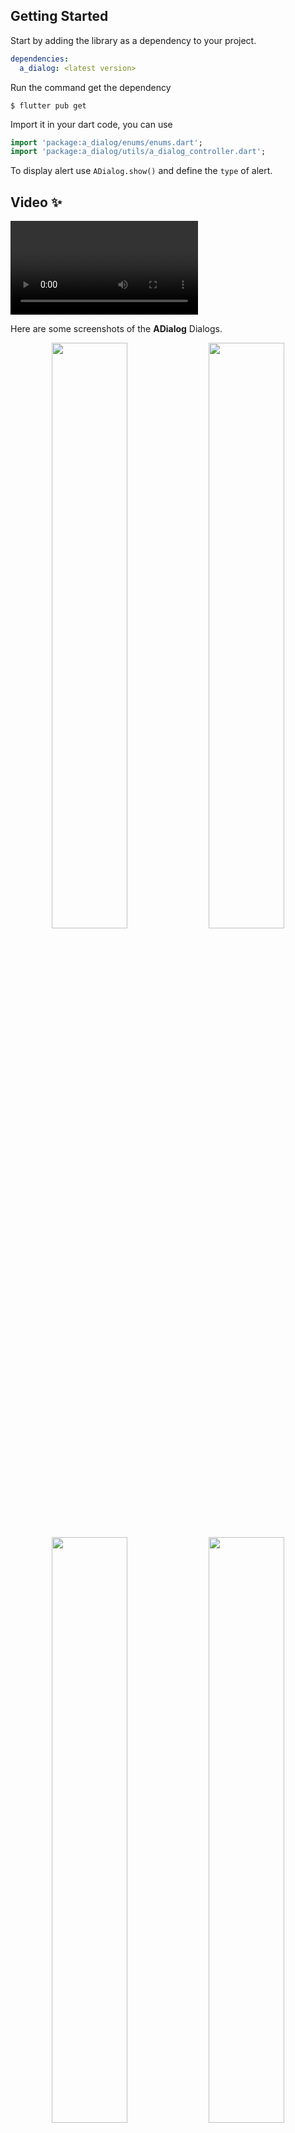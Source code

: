 

## Getting Started

Start by adding the library as a dependency to your project.
```yaml
dependencies:
  a_dialog: <latest version>
```
Run the command get the dependency
```command
$ flutter pub get
```

Import it in your dart code, you can use
```dart
import 'package:a_dialog/enums/enums.dart';
import 'package:a_dialog/utils/a_dialog_controller.dart';
```

To display alert use <code>ADialog.show()</code> and define the <code>type</code> of alert.

## Video ✨

<video src="https://github.com/Mohamed-Nagdy/a_dialog/blob/main/screenshots/video.mov?raw=true" autoplay>
  Video
</video>

Here are some screenshots of the **ADialog** Dialogs.

<p align="center">
<img src="https://raw.githubusercontent.com/Mohamed-Nagdy/a_dialog/main/screenshots/info.png" width="49%">
<img src="https://raw.githubusercontent.com/Mohamed-Nagdy/a_dialog/main/screenshots/error.png" width="49%">
<img src="https://raw.githubusercontent.com/Mohamed-Nagdy/a_dialog/main/screenshots/loading.png" width="49%">
<img src="https://raw.githubusercontent.com/Mohamed-Nagdy/a_dialog/main/screenshots/notify.png" width="49%">
<img src="https://raw.githubusercontent.com/Mohamed-Nagdy/a_dialog/main/screenshots/success.png" width="49%">
<img src="https://raw.githubusercontent.com/Mohamed-Nagdy/a_dialog/main/screenshots/warning.png" width="49%">
</p>

*An instantly ready, full-featured alerts for development on any platform with flutter. Enabling you to complete projects and deploy quickly. With **ADialog**, you can display animated alert dialogs such as success, error, warning, Notify, loading or even a custom dialog.*

## Key Features

**Easy To Use**
> The alerts are very flexible and can be customized very easily. In ADialog, the ADialog.show() triggers the alert, which informs the user about the situations that need acknowledgment.

**Predefined Beautiful Alert Styles**
> Make use of the predefined alerts are very beautiful and can also be customized very easily. In ADialog there are 6 different types of alerts, they are Success, Error, Warning, Info, Notify & Loading.
  
**Predefined Title & Actions**
> In ADialog all the 6 different types of alerts have predefined title & actions matching the alert type. and also you can edit and customize it as you need

**Super Customizable**
> Build your custom alert with power of ADialog using the flutter widgets.

**Change Animation**
> Set your favorite animation by choosing from scale, rotate, upToDown, downToUp, leftToRight, rightToLeft.

**Set Overlay Tap to Dismiss**
> Control the alert's Barrier Dismissible Property by setting barrierDismissible to true or false.

**And Many More...**

<br>

<p align="center"><strong><em>ADialog Demo</em></strong></p>

```dart
ADialog.show(
    context,
    DialogType.success,
    animationType: AnimationType.rotate,
); // That's it to display an alert, use other properties to customize.
```

## Examples ⚡

There is a detailed example project in the <code>example</code> folder. You can directly run and play on it. There are code snippets from example project below.

> ### Success

  ```dart
  ADialog.show(
        context,
        DialogType.success,
        animationType: AnimationType.rotate,
    );
  ```

<br>

> ### Error

  ```dart
  ADialog.show(
        context,
        DialogType.error,
        animationType: AnimationType.rightToLeft,
    );
  ```

<br>

> ### Warning

  ```dart
  ADialog.show(
        context,
        DialogType.warning,
        animationType: AnimationType.downToUp,
    );
  ```   

<br>

> ### Info

  ```dart
  ADialog.show(
        context,
        DialogType.info,
        animationType: AnimationType.leftToRight,
    );
  ```   

<br>

> ### Notify

  ```dart
  ADialog.show(
        context,
        DialogType.notify,
        animationType: AnimationType.upToDown,
    );
  ``` 

<br>

> ### Loading

  ```dart
  ADialog.show(
        context,
        DialogType.loading,
        animationType: AnimationType.scale,
    );
  ``` 

<br>

> ### Custom

  ```dart
  ADialog.show(
        context,
        DialogType.custom,
        animationType: AnimationType.leftToRight,
        customDialog: const Center(
        child: Text('Hi I am a custom Dialog'),
        ),
    );
  
  ``` 


## Developed By
<a href="https://www.linkedin.com/in/mohamed-abdelbasit-4a45b4164/" target="_blank">
<kbd><img src="https://media-exp1.licdn.com/dms/image/C4D03AQEw3si-o9o70w/profile-displayphoto-shrink_400_400/0/1597756622299?e=1673481600&v=beta&t=55APBngo1f7P5OgW1loOwPgcJ2x9gda4YiLXw2WDKGA" alt="Mohamed Abdelbasit" height="75" width="75">
</kbd>
</a>

<p>
<strong>Mohamed Abdelbasit</strong><br>
<em>A Software Engineer And Moblie Application Developer Using Flutter Framework And also backend Developer Using NodeJS <a href="https://www.linkedin.com/in/mohamed-abdelbasit-4a45b4164/" target="_blank">
Read More
</a></em>
</p>
